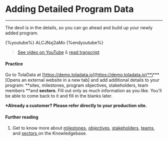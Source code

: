 # Adding Detailed Program Data

---

The devil is in the details, so you can go ahead and build up your newly added program.

{%youtube%} ALCJNxj2aMo {%endyoutube%}  
> [See video on YouTube](https://www.youtube.com/embed/ALCJNxj2aMo?rel=0) & [read transcript](https://docs.google.com/document/d/1DCaeMviBwSO5hGSfeh6Y9McPI6D1dzxJyDs5kKa4wug/edit#heading=h.qlyc9i89r3ud)

#### Practice

Go to TolaData at [https://demo.toladata.io](https://demo.toladata.io)**\*** \[Opens an external website in a new tab\] and add additional details to your program: **sites, milestones, program objectives, stakeholders, team members **and **sectors**. Fill out only as much information as you like. You'll be able to come back to it and fill in the blanks later.

**\*Already a customer? Please refer directly to your production site.**

#### Further reading

1. Get to know more about [milestones](https://help.toladata.com/en/6-programs/milestones.html), [objectives](https://help.toladata.com/en/6-programs/objectives.html), [stakeholders](https://help.toladata.com/en/6-programs/stakeholder.html), [teams](https://help.toladata.com/en/6-programs/team.html), and [sectors ](https://help.toladata.com/en/6-programs/sector.html) on the Knowledgebase.



